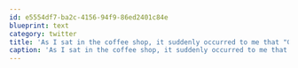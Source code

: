 ```yaml
---
id: e5554df7-ba2c-4156-94f9-86ed2401c84e
blueprint: text
category: twitter
title: 'As I sat in the coffee shop, it suddenly occurred to me that "Girls just wanna have fun. They just wanna"'
caption: 'As I sat in the coffee shop, it suddenly occurred to me that "Girls just wanna have fun. They just wanna"'
---
```

